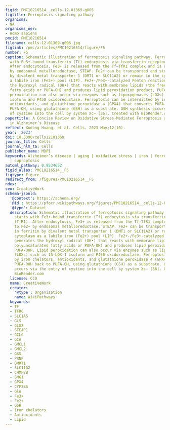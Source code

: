 ```yaml
---
figid: PMC10216514__cells-12-01369-g005
figtitle: Ferroptosis signaling pathway
organisms:
- NA
organisms_ner:
- Homo sapiens
pmcid: PMC10216514
filename: cells-12-01369-g005.jpg
figlink: /pmc/articles/PMC10216514/figure/F5
number: F5
caption: Schematic illustration of ferroptosis signaling pathway. Ferroptosis starts
  with Fe3+-bound transferrin (Tf) endocytosis via transferrin receptor 1 (TfR1).
  After endocytosis, Fe3+ is released from the Tf–TfR1 complex and is reduced to Fe2+
  by endosomal metalloreductase, STEAP. Fe2+ can be transported and stored in ferritin
  by divalent metal transporter 1 (DMT1 or SLC11A2) or remain in the cytoplasm as
  a labile iron (Fe2+) pool (LIP). Fe2+-/Fe3+-catalyzed Fenton reaction generates
  the hydroxyl radical (OH•) that reacts with membrane lipids (the free polyunsaturated
  fatty acids or PUFA-OH) and produces lipid peroxidation product, PUFA-OOH. Lipid
  peroxidation can also occur via enzymes such as lipoxygenases (LOXs) such as 15-LOX-1
  isoform and P450 oxidoreductase. Ferroptosis can be interdicted by iron chelators,
  antioxidants, and glutathione peroxidase 4 (GPX4) that converts PUFA-OOH back to
  PUFA-OH, using glutathione (GSH) as a substrate. GSH synthesis occurs via the entry
  of cystine into the cell by system Xc− [36]. Created with BioRender.com
papertitle: A Concise Review on Oxidative Stress-Mediated Ferroptosis and Cuproptosis
  in Alzheimer’s Disease
reftext: Xudong Huang, et al. Cells. 2023 May;12(10).
year: '2023'
doi: 10.3390/cells12101369
journal_title: Cells
journal_nlm_ta: Cells
publisher_name: MDPI
keywords: Alzheimer’s disease | aging | oxidative stress | iron | ferroptosis | copper
  | cuproptosis
automl_pathway: 0.9534652
figid_alias: PMC10216514__F5
figtype: Figure
redirect_from: /figures/PMC10216514__F5
ndex: ''
seo: CreativeWork
schema-jsonld:
  '@context': https://schema.org/
  '@id': https://pfocr.wikipathways.org/figures/PMC10216514__cells-12-01369-g005.html
  '@type': Dataset
  description: Schematic illustration of ferroptosis signaling pathway. Ferroptosis
    starts with Fe3+-bound transferrin (Tf) endocytosis via transferrin receptor 1
    (TfR1). After endocytosis, Fe3+ is released from the Tf–TfR1 complex and is reduced
    to Fe2+ by endosomal metalloreductase, STEAP. Fe2+ can be transported and stored
    in ferritin by divalent metal transporter 1 (DMT1 or SLC11A2) or remain in the
    cytoplasm as a labile iron (Fe2+) pool (LIP). Fe2+-/Fe3+-catalyzed Fenton reaction
    generates the hydroxyl radical (OH•) that reacts with membrane lipids (the free
    polyunsaturated fatty acids or PUFA-OH) and produces lipid peroxidation product,
    PUFA-OOH. Lipid peroxidation can also occur via enzymes such as lipoxygenases
    (LOXs) such as 15-LOX-1 isoform and P450 oxidoreductase. Ferroptosis can be interdicted
    by iron chelators, antioxidants, and glutathione peroxidase 4 (GPX4) that converts
    PUFA-OOH back to PUFA-OH, using glutathione (GSH) as a substrate. GSH synthesis
    occurs via the entry of cystine into the cell by system Xc− [36]. Created with
    BioRender.com
  license: CC0
  name: CreativeWork
  creator:
    '@type': Organization
    name: WikiPathways
  keywords:
  - TF
  - TFRC
  - SLC1A5
  - GLS
  - GLS2
  - STEAP1
  - GCLC
  - GCA
  - GMCL1
  - GMCL2
  - GSS
  - PRNP
  - DMRT1
  - SLC11A2
  - CHMP2B
  - SMG1
  - GPX4
  - CYP2B6
  - Gln
  - Fe3+
  - Fe2+
  - GSH
  - Iron chelators
  - Antioxidants
  - Lipid
---
```

